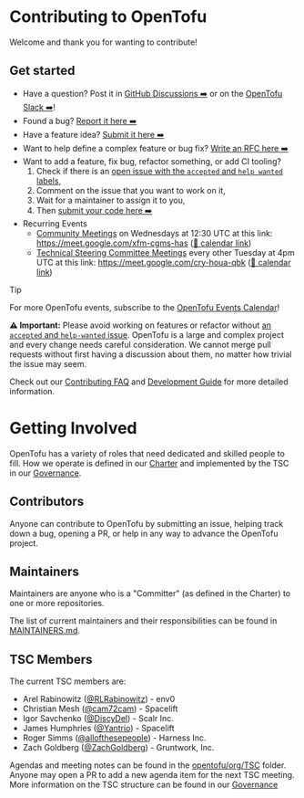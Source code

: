# Contributing to OpenTofu

Welcome and thank you for wanting to contribute!

## Get started

- Have a question? Post it in [GitHub Discussions ➡️](https://github.com/orgs/opentofu/discussions) or on the [OpenTofu Slack ➡️](https://opentofu.org/slack/)!
- Found a bug? [Report it here ➡️](https://github.com/opentofu/opentofu/issues/new?assignees=&labels=bug%2Cpending-decision&projects=&template=bug_report.yml)
- Have a feature idea? [Submit it here ➡️](https://github.com/opentofu/opentofu/issues/new?assignees=&labels=enhancement%2Cpending-decision&projects=&template=feature_request.yml)
- Want to help define a complex feature or bug fix? [Write an RFC here ➡️](./rfc/README.md)
- Want to add a feature, fix bug, refactor something, or add CI tooling?
  1. Check if there is an [open issue with the `accepted` and `help wanted` labels](https://github.com/opentofu/opentofu/issues?q=is%3Aopen+is%3Aissue+label%3Aaccepted+label%3A"help+wanted"),
  2. Comment on the issue that you want to work on it,
  3. Wait for a maintainer to assign it to you,
  4. Then [submit your code here ➡️](https://github.com/opentofu/opentofu/compare)
- Recurring Events
  - [Community Meetings](https://meet.google.com/xfm-cgms-has) on Wednesdays at 12:30 UTC at this link: https://meet.google.com/xfm-cgms-has ([📅 calendar link](https://calendar.google.com/calendar/event?eid=NDg0aWl2Y3U1aHFva3N0bGhyMHBhNzdpZmsgY18zZjJkZDNjMWZlMGVmNGU5M2VmM2ZjNDU2Y2EyZGQyMTlhMmU4ZmQ4NWY2YjQwNzUwYWYxNmMzZGYzNzBiZjkzQGc))
  - [Technical Steering Committee Meetings](https://meet.google.com/cry-houa-qbk) every other Tuesday at 4pm UTC at this link: https://meet.google.com/cry-houa-qbk ([📅 calendar link](https://calendar.google.com/calendar/u/0/event?eid=M3JyMWtuYWptdXI0Zms4ZnJpNmppcDczb3RfMjAyNTA1MjdUMTYwMDAwWiBjXzNmMmRkM2MxZmUwZWY0ZTkzZWYzZmM0NTZjYTJkZDIxOWEyZThmZDg1ZjZiNDA3NTBhZjE2YzNkZjM3MGJmOTNAZw))

> [!TIP]
> For more OpenTofu events, subscribe to the [OpenTofu Events Calendar](https://calendar.google.com/calendar/embed?src=c_3f2dd3c1fe0ef4e93ef3fc456ca2dd219a2e8fd85f6b40750af16c3df370bf93%40group.calendar.google.com)!

**⚠️ Important:** Please avoid working on features or refactor without [an `accepted` and `help-wanted` issue](https://github.com/opentofu/opentofu/issues?q=is%3Aopen+is%3Aissue+label%3Aaccepted+label%3A"help+wanted"). OpenTofu is a large and complex project and every change needs careful consideration. We cannot merge pull requests without first having a discussion about them, no matter how trivial the issue may seem.

Check out our [Contributing FAQ](contributing/FAQ.md) and [Development Guide](contributing/DEVELOPING.md) for more detailed information.

# Getting Involved

OpenTofu has a variety of roles that need dedicated and skilled people to fill. How we operate is defined in our [Charter](https://github.com/opentofu/org/blob/main/CHARTER.md) and implemented by the TSC in our [Governance](https://github.com/opentofu/org/blob/main/GOVERNANCE.md).

## Contributors

Anyone can contribute to OpenTofu by submitting an issue, helping track down a bug, opening a PR, or help in any way to advance the OpenTofu project.

## Maintainers

Maintainers are anyone who is a "Committer" (as defined in the Charter) to one or more repositories.

The list of current maintainers and their responsibilities can be found in [MAINTAINERS.md](MAINTAINERS.md).

## TSC Members

The current TSC members are:
- Arel Rabinowitz ([@RLRabinowitz](https://github.com/RLRabinowitz)) - env0
- Christian Mesh ([@cam72cam](https://github.com/cam72cam)) - Spacelift
- Igor Savchenko ([@DiscyDel](https://github.com/DicsyDel)) - Scalr Inc.
- James Humphries ([@Yantrio](https://github.com/Yantrio)) - Spacelift
- Roger Simms ([@allofthesepeople](https://github.com/allofthesepeople)) - Harness Inc.
- Zach Goldberg ([@ZachGoldberg](https://github.com/ZachGoldberg)) - Gruntwork, Inc.

Agendas and meeting notes can be found in the [opentofu/org/TSC](https://github.com/opentofu/org/tree/main/TSC) folder. Anyone may open a PR to add a new
agenda item for the next TSC meeting.  More information on the TSC structure can be found in our [Governance](https://github.com/opentofu/org/blob/main/GOVERNANCE.md)
